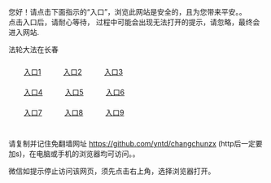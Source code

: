 您好！请点击下面指示的“入口”，浏览此网站是安全的，且为您带来平安。。 <br/>
点击入口后，请耐心等待， 过程中可能会出现无法打开的提示，请忽略，最终会进入网站. </br>

法轮大法在长春<br/>
<div style="padding:10px"><a style="margin:20px" target="_blank" href="https://dio13xfet9euh.cloudfront.net/2Qpsp?tsempptj" id="ccLink1" rel="nofollow">入口1</a> <a target="_blank" style="margin:20px" href="https://d3qyhglqtjadmt.cloudfront.net/2Qpsp?hiqhnpnw" id="ccLink2" rel="nofollow">入口2</a> <a style="margin:20px" target="_blank" href="https://d3usbdabfexxpf.cloudfront.net/2Qpsp?pvhledz" id="ccLink3" rel="nofollow">入口3</a></div>

<div style="padding:10px" ><a style="margin:20px" target="_blank" href="https://dio13xfet9euh.cloudfront.net/2Qpsp?tsempptj" id="ccLink4" rel="nofollow">入口4</a> <a style="margin:20px" href="https://d3qyhglqtjadmt.cloudfront.net/2Qpsp?hiqhnpnw" target="_blank" id="ccLink5" rel="nofollow">入口5</a> <a style="margin:20px" href="https://d3usbdabfexxpf.cloudfront.net/2Qpsp?pvhledz" target="_blank" id="ccLink6" rel="nofollow">入口6</a></div>

<div style="padding:10px"><a style="margin:20px" target="_blank" href="https://dio13xfet9euh.cloudfront.net/2Qpsp?tsempptj" id="ccLink7" rel="nofollow">入口7</a> <a style="margin:20px" href="https://d3qyhglqtjadmt.cloudfront.net/2Qpsp?hiqhnpnw" target="_blank" id="ccLink8" rel="nofollow">入口8</a> <a style="margin:20px" target="_blank" href="https://d3usbdabfexxpf.cloudfront.net/2Qpsp?pvhledz" id="ccLink9" rel="nofollow">入口9</a></div>

<br/>



请复制并记住免翻墙网址 https://github.com/yntd/changchunzx (http后一定要加s)，在电脑或手机的浏览器均可访问。。<br/>

微信如提示停止访问该网页，须先点击右上角，选择浏览器打开。
